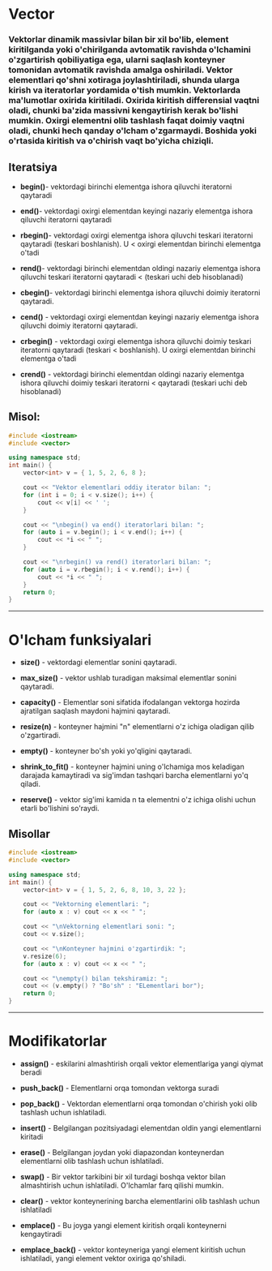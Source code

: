 # Vector

<h3>Vektorlar dinamik massivlar bilan bir xil bo'lib, element kiritilganda yoki o'chirilganda avtomatik ravishda o'lchamini o'zgartirish qobiliyatiga ega, ularni saqlash konteyner tomonidan avtomatik ravishda amalga oshiriladi. Vektor elementlari qo'shni xotiraga joylashtiriladi, shunda ularga kirish va iteratorlar yordamida o'tish mumkin. Vektorlarda ma'lumotlar oxirida kiritiladi. Oxirida kiritish differensial vaqtni oladi, chunki ba'zida massivni kengaytirish kerak bo'lishi mumkin. Oxirgi elementni olib tashlash faqat doimiy vaqtni oladi, chunki hech qanday o'lcham o'zgarmaydi. Boshida yoki o'rtasida kiritish va o'chirish vaqt bo'yicha chiziqli.</h3>

## Iteratsiya

-   **begin()**- vektordagi birinchi elementga ishora qiluvchi iteratorni qaytaradi

-   **end()**- vektordagi oxirgi elementdan keyingi nazariy elementga ishora qiluvchi iteratorni qaytaradi

-   **rbegin()**- vektordagi oxirgi elementga ishora qiluvchi teskari iteratorni qaytaradi (teskari boshlanish). U < oxirgi elementdan birinchi elementga o'tadi

-   **rend()**- vektordagi birinchi elementdan oldingi nazariy elementga ishora qiluvchi teskari iteratorni qaytaradi < (teskari uchi deb hisoblanadi)

-   **cbegin()**- vektordagi birinchi elementga ishora qiluvchi doimiy iteratorni qaytaradi.

-   **cend()** - vektordagi oxirgi elementdan keyingi nazariy elementga ishora qiluvchi doimiy iteratorni qaytaradi.

-   **crbegin()** - vektordagi oxirgi elementga ishora qiluvchi doimiy teskari iteratorni qaytaradi (teskari < boshlanish). U oxirgi elementdan birinchi elementga o'tadi

-   **crend()** - vektordagi birinchi elementdan oldingi nazariy elementga ishora qiluvchi doimiy teskari iteratorni < qaytaradi (teskari uchi deb hisoblanadi)

## Misol:

```cpp
#include <iostream>
#include <vector>

using namespace std;
int main() {
    vector<int> v = { 1, 5, 2, 6, 8 };

    cout << "Vektor elementlari oddiy iterator bilan: ";
    for (int i = 0; i < v.size(); i++) {
        cout << v[i] << ' ';
    }

    cout << "\nbegin() va end() iteratorlari bilan: ";
    for (auto i = v.begin(); i < v.end(); i++) {
        cout << *i << " ";
    }

    cout << "\nrbegin() va rend() iteratorlari bilan: ";
    for (auto i = v.rbegin(); i < v.rend(); i++) {
        cout << *i << " ";
    }
    return 0;
}
```

---

# O'lcham funksiyalari

-   **size()** - vektordagi elementlar sonini qaytaradi.

-   **max_size()** - vektor ushlab turadigan maksimal elementlar sonini qaytaradi.

-   **capacity()** - Elementlar soni sifatida ifodalangan vektorga hozirda ajratilgan saqlash maydoni hajmini qaytaradi.

-   **resize(n)** - konteyner hajmini "n" elementlarni o'z ichiga oladigan qilib o'zgartiradi.

-   **empty()** - konteyner bo'sh yoki yo'qligini qaytaradi.

-   **shrink_to_fit()** - konteyner hajmini uning o'lchamiga mos keladigan darajada kamaytiradi va sig'imdan tashqari barcha elementlarni yo'q qiladi.

-   **reserve()** - vektor sig'imi kamida n ta elementni o'z ichiga olishi uchun etarli bo'lishini so'raydi.

## Misollar

```cpp
#include <iostream>
#include <vector>

using namespace std;
int main() {
    vector<int> v = { 1, 5, 2, 6, 8, 10, 3, 22 };

    cout << "Vektorning elementlari: ";
    for (auto x : v) cout << x << " ";

    cout << "\nVektorning elementlari soni: ";
    cout << v.size();

    cout << "\nKonteyner hajmini o'zgartirdik: ";
    v.resize(6);
    for (auto x : v) cout << x << " ";

    cout << "\nempty() bilan tekshiramiz: ";
    cout << (v.empty() ? "Bo'sh" : "ELementlari bor");
    return 0;
}
```

---

# Modifikatorlar

-   **assign()** - eskilarini almashtirish orqali vektor elementlariga yangi qiymat beradi

-   **push_back()** - Elementlarni orqa tomondan vektorga suradi

-   **pop_back()** - Vektordan elementlarni orqa tomondan o'chirish yoki olib tashlash uchun ishlatiladi.

-   **insert()** - Belgilangan pozitsiyadagi elementdan oldin yangi elementlarni kiritadi

-   **erase()** - Belgilangan joydan yoki diapazondan konteynerdan elementlarni olib tashlash uchun ishlatiladi.

-   **swap()** - Bir vektor tarkibini bir xil turdagi boshqa vektor bilan almashtirish uchun ishlatiladi. O'lchamlar farq qilishi mumkin.

-   **clear()** - vektor konteynerining barcha elementlarini olib tashlash uchun ishlatiladi

-   **emplace()** - Bu joyga yangi element kiritish orqali konteynerni kengaytiradi

-   **emplace_back()** - vektor konteyneriga yangi element kiritish uchun ishlatiladi, yangi element vektor oxiriga qo'shiladi.
